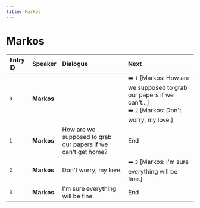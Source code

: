 ```yaml
---
title: Markos
---
```


# Markos


| Entry ID | Speaker | Dialogue | Next |
| :------- | :------ | :------- | :------------ |
| `0` | **Markos** |  | ➡️ `1` \[Markos: How are we supposed to grab our papers if we can't\.\.\.\]<br>➡️ `2` \[Markos: Don't worry, my love\.\] |
| `1` | **Markos** | How are we supposed to grab our papers if we can't get home? | End |
| `2` | **Markos** | Don't worry, my love\. | ➡️ `3` \[Markos: I'm sure everything will be fine\.\] |
| `3` | **Markos** | I'm sure everything will be fine\. | End |
